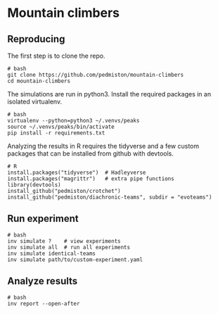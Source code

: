 # Mountain climbers

## Reproducing

The first step is to clone the repo.

    # bash
    git clone https://github.com/pedmiston/mountain-climbers
    cd mountain-climbers

The simulations are run in python3. Install the required
packages in an isolated virtualenv.

    # bash
    virtualenv --python=python3 ~/.venvs/peaks
    source ~/.venvs/peaks/bin/activate
    pip install -r requirements.txt

Analyzing the results in R requires the tidyverse and a few
custom packages that can be installed from github with devtools.

    # R
    install.packages("tidyverse")  # Hadleyverse
    install.packages("magrittr")   # extra pipe functions
    library(devtools)
    install_github("pedmiston/crotchet")
    install_github("pedmiston/diachronic-teams", subdir = "evoteams")

## Run experiment

    # bash
    inv simulate ?    # view experiments
    inv simulate all  # run all experiments
    inv simulate identical-teams
    inv simulate path/to/custom-experiment.yaml

## Analyze results

    # bash
    inv report --open-after
